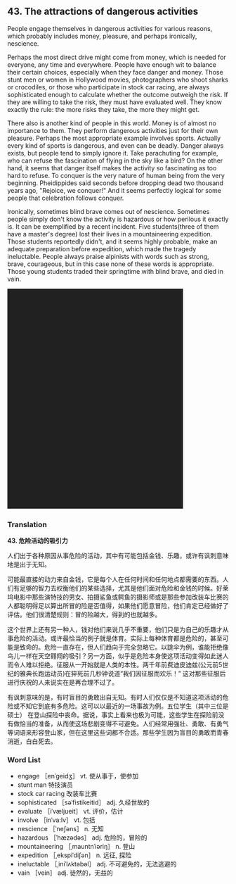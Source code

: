 ## 43. The attractions of dangerous activities

People engage themselves in dangerous activities for various reasons, which probably includes money, pleasure, and perhaps ironically, nescience.

Perhaps the most direct drive might come from money, which is needed for everyone, any time and everywhere. People have enough wit to balance their certain choices, especially when they face danger and money. Those stunt men or women in Hollywood movies, photographers who shoot sharks or crocodiles, or those who participate in stock car racing, are always sophisticated enough to calculate whether the outcome outweigh the risk. If they are willing to take the risk, they must have evaluated well. They know exactly the rule: the more risks they take, the more they might get.

There also is another kind of people in this world. Money is of almost no importance to them. They perform dangerous activities just for their own pleasure. Perhaps the most appropriate example involves sports. Actually every kind of sports is dangerous, and even can be deadly. Danger always exists, but people tend to simply ignore it. Take parachuting for example, who can refuse the fascination of flying in the sky like a bird? On the other hand, it seems that danger itself makes the activity so fascinating as too hard to refuse. To conquer is the very nature of human being from the very beginning. Pheidippides said seconds before dropping dead two thousand years ago, "Rejoice, we conquer!" And it seems perfectly logical for some people that celebration follows conquer.

Ironically, sometimes blind brave comes out of nescience. Sometimes people simply don't know the activity is hazardous or how perilous it exactly is. It can be exemplified by a recent incident. Five students(three of them have a master's degree) lost their lives in a mountaineering expedition. Those students reportedly didn't, and it seems highly probable, make an adequate preparation before expedition, which made the tragedy ineluctable. People always praise alpinists with words such as strong, brave, courageous, but in this case none of these words is appropriate. Those young students traded their springtime with blind brave, and died in vain.

![](images/padding_400x500.png)

### Translation

**43. 危险活动的吸引力**

人们出于各种原因从事危险的活动，其中有可能包括金钱、乐趣，或许有讽刺意味地是出于无知。

可能最直接的动力来自金钱，它是每个人在任何时间和任何地点都需要的东西。人们有足够的智力去权衡他们的某些选择，尤其是他们面对危险和金钱的时候。好莱坞电影中那些演特技的男女、拍摄鲨鱼或鳄鱼的摄影师或是那些参加改装车比赛的人都聪明得足以算出所冒的险是否值得，如果他们愿意冒险，他们肯定已经做好了评估。他们很清楚规则：冒的险越大，得到的也就越多。

这个世界上还有另一种人，钱对他们来说几乎不重要，他们只是为自己的乐趣才从事危险的活动。或许最恰当的例子就是体育。实际上每种体育都是危险的，甚至可能是致命的。危险一直存在，但人们趋向于完全忽略它。以跳伞为例，谁能拒绝像鸟儿一样在天空翱翔的吸引？另一方面，似乎是危险本身使这项活动变得如此迷人而令人难以拒绝。征服从一开始就是人类的本性。两千年前费迪皮迪兹(公元前5世纪的雅典长跑运动员)在猝死前几秒钟说道“我们因征服而欢乐！” 这对那些征服后进行庆祝的人来说实在是再合理不过了。

有讽刺意味的是，有时盲目的勇敢出自无知。有时人们仅仅是不知道这项活动的危险或不知它到底有多危险。这可以以最近的一场事故为例。五位学生（其中三位是硕士） 在登山探险中丧命。据说，事实上看来也极为可能，这些学生在探险前没有做恰当的准备，从而使这场悲剧变得不可避免。人们经常用强壮、勇敢、有勇气等词语来形容登山家，但在这里这些词都不合适。那些学生因为盲目的勇敢而青春消逝，白白死去。

### Word List

+ engage ［enˈgeidʒ］ vt. 使从事于，使参加
+ stunt man 特技演员
+ stock car racing 改装车比赛
+ sophisticated ［səˈfistikeitid］ adj. 久经世故的
+ evaluate ［iˈvæljueit］ vt. 评价，估计
+ involve ［inˈva:lv］ vt. 包括
+ nescience ［ˈneʃəns］ n. 无知
+ hazardous ［ˈhæzədəs］ adj. 危险的，冒险的
+ mountaineering ［ˌmauntnˈiəriŋ］ n. 登山
+ expedition ［ˌekspiˈdiʃən］ n. 远征, 探险
+ ineluctable ［ˌiniˈlʌktəbəl］ adj. 不可避免的，无法逃避的
+ vain ［vein］ adj. 徒然的，无益的  


